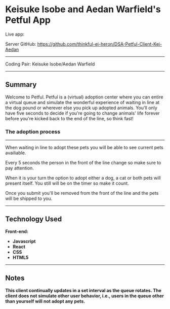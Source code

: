 # Keisuke Isobe and Aedan Warfield's Petful App

Live app: 

Server GitHub: https://github.com/thinkful-ei-heron/DSA-Petful-Client-Kei-Aedan

---------------

Coding Pair: Keisuke Isobe/Aedan Warfield

---------------

## Summary

Welcome to Petful. Petful is a (virtual) adoption center where you can entire a virtual queue
and simulate the wonderful experience of waiting in line at the dog pound or wherever else you 
pick up adopted animals. You'll only have five seconds to decide if you're going to change animals'
life forever before you're kicked back to the end of the line, so think fast!


### The adoption process
----------------
<p>When waiting in line to adopt these pets you will be able to see current pets availiable.</p>
<p>Every 5 seconds the person in the front of the line change so make sure to pay attention.</p>
<p>When it is your turn the option to adopt either a dog, a cat or both pets will present itself. You still will be on the timer so make it count.</p>
<p>Once you submit you'll be removed from the front of the line and the pets will be shipped to you.</p>

----------------------------------

## Technology Used

<b>Front-end:<b>
<ul>
  <li>Javascript</li>
  <li>React</li>
  <li>CSS</li>
  <li>HTML5</li>
</ul>

----------------------------------

## Notes

This client continually updates in a set interval as the queue rotates. The client does not simulate other 
user behavior, i.e., users in the queue other than yourself will not adopt any pets. 




